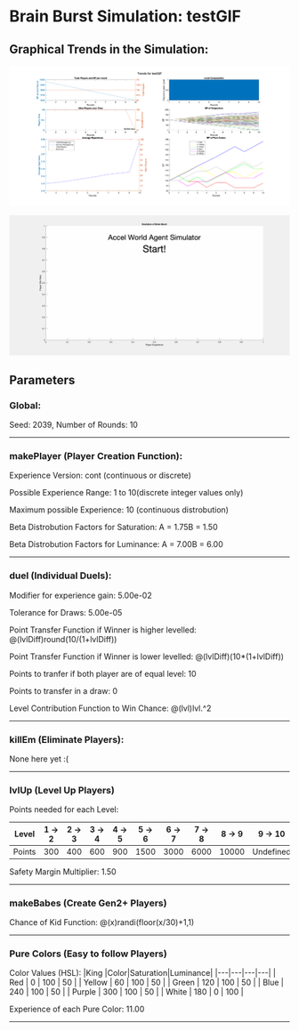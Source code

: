 # Brain Burst Simulation: testGIF 

## Graphical Trends in the Simulation:
![Trends Graphs](trendsPic.png)

![gif over time](BBoverTime.gif)

## Parameters 
### Global: 

Seed: 2039, Number of Rounds: 10 

--- 

### makePlayer (Player Creation Function): 

Experience Version: cont (continuous or discrete)

Possible Experience Range: 1 to 10(discrete integer values only) 

Maximum possible Experience: 10 (continuous distrobution) 

Beta Distrobution Factors for Saturation: A = 1.75B = 1.50 

Beta Distrobution Factors for Luminance: A = 7.00B = 6.00 

--- 

### duel (Individual Duels): 

Modifier for experience gain: 5.00e-02 

Tolerance for Draws: 5.00e-05 

Point Transfer Function if Winner is higher levelled: @(lvlDiff)round(10/(1+lvlDiff)) 

Point Transfer Function if Winner is lower levelled: @(lvlDiff)(10*(1+lvlDiff)) 

Points to tranfer if both player are of equal level: 10 

Points to transfer in a draw: 0

Level Contribution Function to Win Chance: @(lvl)lvl.^2 

--- 

### killEm (Eliminate Players):

None here yet :(

--- 

### lvlUp (Level Up Players) 

Points needed for each Level:

|Level|1 -> 2|2 -> 3|3 -> 4|4 -> 5|5 -> 6|6 -> 7|7 -> 8|8 -> 9|9 -> 10|
|---|---|---|---|---|---|---|---|---|---|
|Points|300|400|600|900|1500|3000|6000|10000|Undefined|

Safety Margin Multiplier: 1.50

--- 

### makeBabes (Create Gen2+ Players)

Chance of Kid Function: @(x)randi(floor(x/30)+1,1) 

--- 

### Pure Colors (Easy to follow Players) 

Color Values (HSL): 
|King |Color|Saturation|Luminance|
|---|---|---|---|
| Red | 0 | 100 | 50 |
| Yellow | 60 | 100 | 50 |
| Green | 120 | 100 | 50 |
| Blue | 240 | 100 | 50 |
| Purple | 300 | 100 | 50 |
| White | 180 | 0 | 100 |

Experience of each Pure Color: 11.00

--- 

